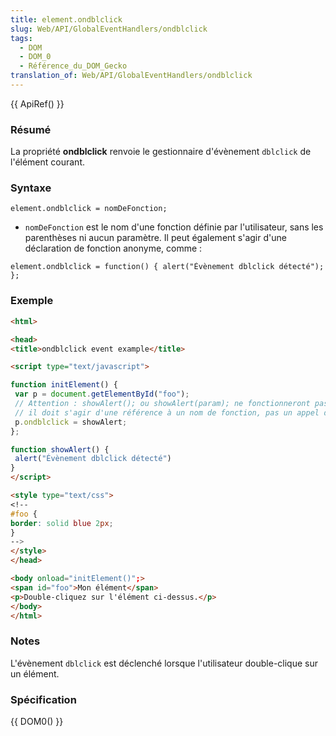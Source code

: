 ```yaml
---
title: element.ondblclick
slug: Web/API/GlobalEventHandlers/ondblclick
tags:
  - DOM
  - DOM_0
  - Référence_du_DOM_Gecko
translation_of: Web/API/GlobalEventHandlers/ondblclick
---
```

{{ ApiRef() }}

### Résumé

La propriété **ondblclick** renvoie le gestionnaire d'évènement `dblclick` de l'élément courant.

### Syntaxe

    element.ondblclick = nomDeFonction;

- `nomDeFonction` est le nom d'une fonction définie par l'utilisateur, sans les parenthèses ni aucun paramètre. Il peut également s'agir d'une déclaration de fonction anonyme, comme :

<!---->

    element.ondblclick = function() { alert("Évènement dblclick détecté"); };

### Exemple

```html
<html>

<head>
<title>ondblclick event example</title>

<script type="text/javascript">

function initElement() {
 var p = document.getElementById("foo");
 // Attention : showAlert(); ou showAlert(param); ne fonctionneront pas ici,
 // il doit s'agir d'une référence à un nom de fonction, pas un appel de fonction.
 p.ondblclick = showAlert;
};

function showAlert() {
 alert("Évènement dblclick détecté")
}
</script>

<style type="text/css">
<!--
#foo {
border: solid blue 2px;
}
-->
</style>
</head>

<body onload="initElement()";>
<span id="foo">Mon élément</span>
<p>Double-cliquez sur l'élément ci-dessus.</p>
</body>
</html>
```

### Notes

L'évènement `dblclick` est déclenché lorsque l'utilisateur double-clique sur un élément.

### Spécification

{{ DOM0() }}
